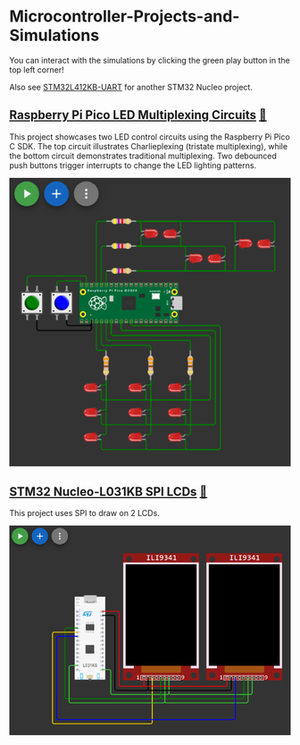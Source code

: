 # Microcontroller-Projects-and-Simulations
You can interact with the simulations by clicking the green play button in the top left corner!

Also see [STM32L412KB-UART](https://github.com/caite21/STM32L412KB-UART) for another STM32 Nucleo project.


## [Raspberry Pi Pico LED Multiplexing Circuits](https://wokwi.com/projects/402600052539404289)  <a align="right" href="https://github.com/caite21/Microcontroller-Projects-and-Simulations/tree/main/led-multiplexing">📁</a>
This project showcases two LED control circuits using the Raspberry Pi Pico C SDK. The top circuit illustrates Charlieplexing (tristate multiplexing), while the bottom circuit demonstrates traditional multiplexing. Two debounced push buttons trigger interrupts to change the LED lighting patterns. 

[![Simulation Link](led-multiplexing/led-simulation.png?raw=true "LED Multiplexing Simulation")](https://wokwi.com/projects/402600052539404289)


## [STM32 Nucleo-L031KB SPI LCDs](https://wokwi.com/projects/407508354951961601) <a align="right" href="https://github.com/caite21/Microcontroller-Projects-and-Simulations/tree/main/SPI-LCDs">📁</a>
This project uses SPI to draw on 2 LCDs.

[![Simulation Link](SPI-LCDs/spi-lcds-simulation.png?raw=true "SPI LCDs Simulation")](https://wokwi.com/projects/407508354951961601)
